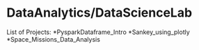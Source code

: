# DataAnalytics/DataScienceLab

List of Projects:
*PysparkDataframe_Intro
*Sankey_using_plotly
*Space_Missions_Data_Analysis
